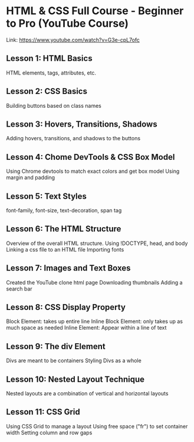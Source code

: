 # HTML & CSS Full Course - Beginner to Pro (YouTube Course)

Link: https://www.youtube.com/watch?v=G3e-cpL7ofc

## Lesson 1: HTML Basics

HTML elements, tags, attributes, etc.

## Lesson 2: CSS Basics

Building buttons based on class names

## Lesson 3: Hovers, Transitions, Shadows

Adding hovers, transitions, and shadows to the buttons

## Lesson 4: Chome DevTools & CSS Box Model

Using Chrome devtools to match exact colors and get box model
Using margin and padding

## Lesson 5: Text Styles

font-family, font-size, text-decoration, span tag

## Lesson 6: The HTML Structure

Overview of the overall HTML structure. Using !DOCTYPE, head, and body
Linking a css file to an HTML file
Importing fonts

## Lesson 7: Images and Text Boxes

Created the YouTube clone html page
Downloading thumbnails
Adding a search bar

## Lesson 8: CSS Display Property

Block Element: takes up entire line
Inline Block Element: only takes up as much space as needed
Inline Element: Appear within a line of text

## Lesson 9: The div Element

Divs are meant to be containers
Styling Divs as a whole

## Lesson 10: Nested Layout Technique

Nested layouts are a combination of vertical and horizontal layouts

## Lesson 11: CSS Grid

Using CSS Grid to manage a layout
Using free space ("fr") to set container width
Setting column and row gaps
